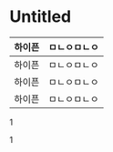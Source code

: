 # Untitled

| 하이픈 | ㅁㄴㅇㅁㄴㅇ |
| :--- | :--- |
| 하이픈 | ㅁㄴㅇㅁㄴㅇ |
| 하이픈 | ㅁㄴㅇㅁㄴㅇ |
| 하이픈 | ㅁㄴㅇㅁㄴㅇ |

1



1


